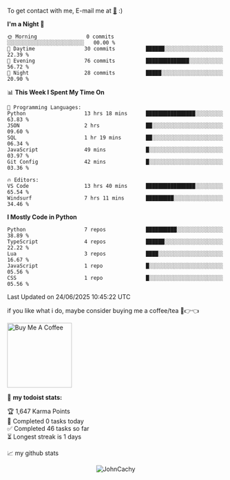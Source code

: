 To get contact with me, E-mail me at [📧](mailto:johncachy@amiverse.uk) :)


<!--START_SECTION:waka-->
**I'm a Night 🦉** 

```text
🌞 Morning                0 commits           ░░░░░░░░░░░░░░░░░░░░░░░░░   00.00 % 
🌆 Daytime                30 commits          ██████░░░░░░░░░░░░░░░░░░░   22.39 % 
🌃 Evening                76 commits          ██████████████░░░░░░░░░░░   56.72 % 
🌙 Night                  28 commits          █████░░░░░░░░░░░░░░░░░░░░   20.90 % 
```


📊 **This Week I Spent My Time On** 

```text
💬 Programming Languages: 
Python                   13 hrs 18 mins      ████████████████░░░░░░░░░   63.83 % 
JSON                     2 hrs               ██░░░░░░░░░░░░░░░░░░░░░░░   09.60 % 
SQL                      1 hr 19 mins        ██░░░░░░░░░░░░░░░░░░░░░░░   06.34 % 
JavaScript               49 mins             █░░░░░░░░░░░░░░░░░░░░░░░░   03.97 % 
Git Config               42 mins             █░░░░░░░░░░░░░░░░░░░░░░░░   03.36 % 

🔥 Editors: 
VS Code                  13 hrs 40 mins      ████████████████░░░░░░░░░   65.54 % 
Windsurf                 7 hrs 11 mins       █████████░░░░░░░░░░░░░░░░   34.46 % 
```

**I Mostly Code in Python** 

```text
Python                   7 repos             ██████████░░░░░░░░░░░░░░░   38.89 % 
TypeScript               4 repos             ██████░░░░░░░░░░░░░░░░░░░   22.22 % 
Lua                      3 repos             ████░░░░░░░░░░░░░░░░░░░░░   16.67 % 
JavaScript               1 repo              █░░░░░░░░░░░░░░░░░░░░░░░░   05.56 % 
CSS                      1 repo              █░░░░░░░░░░░░░░░░░░░░░░░░   05.56 % 
```




 Last Updated on 24/06/2025 10:45:22 UTC
<!--END_SECTION:waka-->

if you like what i do, maybe consider buying me a coffee/tea 🥺👉👈

<a href="https://buymeacoffee.com/johncachy" target="_blank"><img src="https://cdn.buymeacoffee.com/buttons/v2/default-red.png" alt="Buy Me A Coffee" width="150" ></a>

🚧 **my todoist stats:**

<!-- TODO-IST:START -->
🏆  1,647 Karma Points           
🌸  Completed 0 tasks today           
✅  Completed 46 tasks so far           
⏳  Longest streak is 1 days
<!-- TODO-IST:END -->

📈 my github stats

<p align="center"> <img src="https://github-readme-stats.vercel.app/api?username=chinshunyu&show_icons=true&theme=gotham" alt="JohnCachy" />




